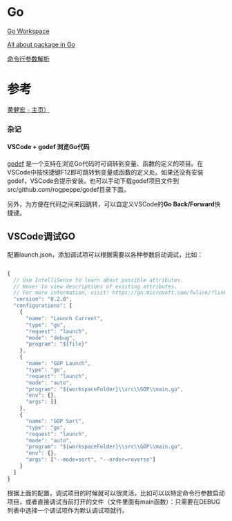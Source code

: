 # Go
[Go Workspace](https://github.com/ttyrion/Go-Web/blob/master/doc/workspace.md)

[All about package in Go](https://github.com/ttyrion/Go-Web/blob/master/doc/package.md)

[命令行参数解析](https://github.com/ttyrion/Go-Web/blob/master/doc/flag.md)


# 参考
[黄健宏 - 主页）](http://huangz.me/)

### 杂记
#### VSCode + godef 浏览Go代码
[godef](https://github.com/rogpeppe/godef) 是一个支持在浏览Go代码时可调转到变量、函数的定义的项目。在VSCode中按快捷键F12即可跳转到变量或函数的定义处。如果还没有安装godef，VSCode会提示安装。也可以手动下载godef项目文件到src/github.com/rogpeppe/godef目录下面。

另外，为方便在代码之间来回跳转，可以自定义VSCode的**Go Back/Forward**快捷键。


## VSCode调试GO
配置launch.json，添加调试项可以根据需要以各种参数启动调试，比如：
```javascript

{
  // Use IntelliSense to learn about possible attributes.
  // Hover to view descriptions of existing attributes.
  // For more information, visit: https://go.microsoft.com/fwlink/?linkid=830387
  "version": "0.2.0",
  "configurations": [
    {
      "name": "Launch Current",
      "type": "go",
      "request": "launch",
      "mode": "debug",
      "program": "${file}"
    },
    {
      "name": "GOP Launch",
      "type": "go",
      "request": "launch",
      "mode": "auto",
      "program": "${workspaceFolder}\\src\\GOP\\main.go",
      "env": {},
      "args": []
    },
    {
      "name": "GOP Sort",
      "type": "go",
      "request": "launch",
      "mode": "auto",
      "program": "${workspaceFolder}\\src\\GOP\\main.go",
      "env": {},
      "args": ["--mode=sort", "--order=reverse"]
    }
  ]
}

```
根据上面的配置，调试项目的时候就可以很灵活，比如可以以特定命令行参数启动项目，或者直接调试当前打开的文件（文件里面有main函数）：只需要在DEBUG列表中选择一个调试项作为默认调试项就行。